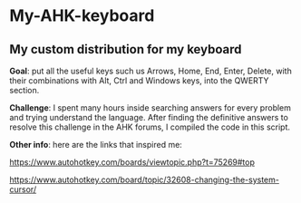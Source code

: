 # My-AHK-keyboard
## My custom distribution for my keyboard

**Goal**: put all the useful keys such us Arrows, Home, End, Enter, Delete, with their combinations with Alt, Ctrl and Windows keys, into the QWERTY section.

**Challenge**: I spent many hours inside searching answers for every problem and trying understand the language. After finding the definitive answers to resolve this challenge in the AHK forums, I compiled the code in this script.

**Other info**: here are the links that inspired me:

https://www.autohotkey.com/boards/viewtopic.php?t=75269#top

https://www.autohotkey.com/board/topic/32608-changing-the-system-cursor/
